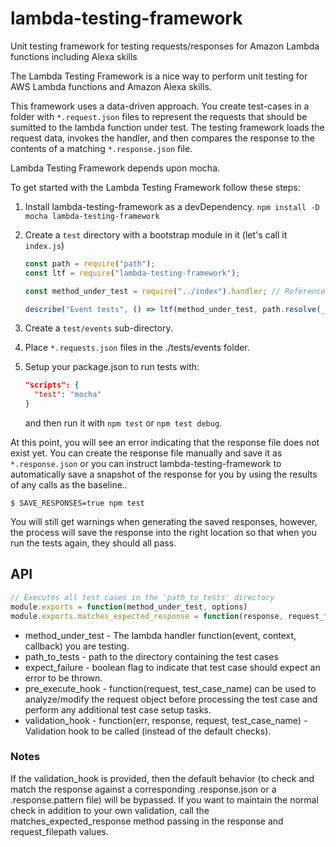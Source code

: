 # lambda-testing-framework

Unit testing framework for testing requests/responses for Amazon Lambda functions including Alexa skills

The Lambda Testing Framework is a nice way to perform unit testing for AWS Lambda functions and Amazon Alexa skills. 

This framework uses a data-driven approach. You create test-cases in a folder with `*.request.json` files to represent the requests that should be sumitted to the lambda function under test. The testing framework loads the request data, invokes the handler, and then compares the response to the contents of a matching `*.response.json` file.

Lambda Testing Framework depends upon mocha.

To get started with the Lambda Testing Framework follow these steps:

1. Install lambda-testing-framework as a devDependency.
    `npm install -D mocha lambda-testing-framework`
2. Create a `test` directory with a bootstrap module in it (let's call it `index.js`)
    ```javascript
    const path = require("path");
    const ltf = require("lambda-testing-framework");

    const method_under_test = require("../index").handler; // Reference to the handler function for your lambda

    describe("Event tests", () => ltf(method_under_test, path.resolve(__dirname, "events")));
    ```
3. Create a `test/events` sub-directory.
4. Place `*.requests.json` files in the ./tests/events folder.
5. Setup your package.json to run tests with:

    ```json
    "scripts": {
      "test": "mocha"
    }
    ```

    and then run it with `npm test` or `npm test debug`.

At this point, you will see an error indicating that the response file does not exist yet. You can create the response file manually and save it as `*.response.json` or you can instruct lambda-testing-framework to automatically save a snapshot of the response for you by using the results of any calls as the baseline..

```
$ SAVE_RESPONSES=true npm test
```

You will still get warnings when generating the saved responses, however, the process will save the response into the right location so that when you run the tests again, they should all pass.

## API
```javascript
// Executes all test cases in the 'path_to_tests' directory
module.exports = function(method_under_test, options) 
module.exports.matches_expected_response = function(response, request_filepath)
```

* method_under_test - The lambda handler function(event, context, callback) you are testing.
* path_to_tests - path to the directory containing the test cases
* expect_failure - boolean flag to indicate that test case should expect an error to be thrown.
* pre_execute_hook - function(request, test_case_name) can be used to analyze/modify the request object before processing the test case and perform any additional test case setup tasks.
* validation_hook - function(err, response, request, test_case_name) - Validation hook to be called (instead of the default checks).

### Notes
If the validation_hook is provided, then the default behavior (to check and match the response against a corresponding .response.json or a .response.pattern file) will be bypassed. If you want to maintain the normal check in addition to your own validation, call the matches_expected_response method passing in the response and request_filepath values.
